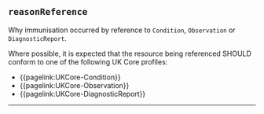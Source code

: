 ## `reasonReference`

Why immunisation occurred by reference to `Condition`, `Observation` or `DiagnosticReport`. 

Where possible, it is expected that the resource being referenced SHOULD conform to one of the following UK Core profiles:

- {{pagelink:UKCore-Condition}}
- {{pagelink:UKCore-Observation}}
- {{pagelink:UKCore-DiagnosticReport}}

---
